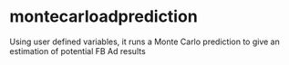 # montecarloadprediction
Using user defined variables, it runs a Monte Carlo prediction to give an estimation of potential FB Ad results
